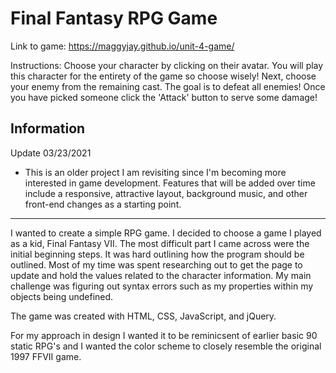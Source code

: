 # Final Fantasy RPG Game

Link to game: https://maggyjay.github.io/unit-4-game/

Instructions: Choose your character by clicking on their avatar. You will play this character for the entirety of the game so choose wisely! Next, choose your enemy from the remaining cast. The goal is to defeat all enemies! Once you have picked someone click the 'Attack' button to serve some damage!

Information
-------------

Update 03/23/2021
- This is an older project I am revisiting since I'm becoming more interested in game development. Features that will be added over time include a responsive, attractive layout, background music, and other front-end changes as a starting point.

-------------

I wanted to create a simple RPG game. I decided to choose a game I played as a kid, Final Fantasy VII. The most difficult part I came across were the initial beginning steps. It was hard outlining how the program should be outlined. Most of my time was spent researching out to get the page to update and hold the values related to the character information. My main challenge was figuring out syntax errors such as my properties within my objects being undefined. 

The game was created with HTML, CSS, JavaScript, and jQuery. 

For my approach in design I wanted it to be reminicsent of earlier basic 90 static RPG's and I wanted the color scheme to closely resemble the original 1997 FFVII game.
